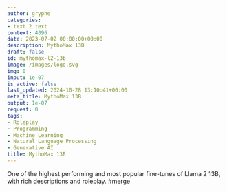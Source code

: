 ```yaml
---
author: gryphe
categories:
- text 2 text
context: 4096
date: 2023-07-02 00:00:00+00:00
description: MythoMax 13B
draft: false
id: mythomax-l2-13b
image: /images/logo.svg
img: 0
input: 1e-07
is_active: false
last_updated: 2024-10-28 13:10:41+00:00
meta_title: MythoMax 13B
output: 1e-07
request: 0
tags:
- Roleplay
- Programming
- Machine Learning
- Natural Language Processing
- Generative AI
title: MythoMax 13B
---
```







One of the highest performing and most popular fine-tunes of Llama 2 13B, with rich descriptions and roleplay. #merge

